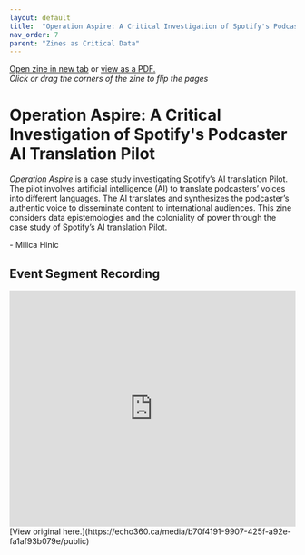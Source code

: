 ```yaml
---
layout: default
title:  "Operation Aspire: A Critical Investigation of Spotify's Podcaster AI Translation Pilot"
nav_order: 7
parent: "Zines as Critical Data"
---
```


<div class="container">
<div class="flipbook" style="z-index: 7">
<div class="sheet" style="background-image:url(../assets/img/zines/operation_aspire/page1.png); background-size: 100% 100%;"></div>
<div class="sheet" style="background-image:url(../assets/img/zines/operation_aspire/page2.png); background-size: 100% 100%;"></div>
<div class="sheet" style="background-image:url(../assets/img/zines/operation_aspire/page3.png); background-size: 100% 100%;"></div>
<div class="sheet" style="background-image:url(../assets/img/zines/operation_aspire/page4.png); background-size: 100% 100%;"></div>
<div class="sheet" style="background-image:url(../assets/img/zines/operation_aspire/page5.png); background-size: 100% 100%;"></div>
<div class="sheet" style="background-image:url(../assets/img/zines/operation_aspire/page6.png); background-size: 100% 100%;"></div>
<div class="sheet" style="background-image:url(../assets/img/zines/operation_aspire/page7.png); background-size: 100% 100%;"></div>
<div class="sheet" style="background-image:url(../assets/img/zines/operation_aspire/page8.png); background-size: 100% 100%;"></div>
<div class="sheet" style="background-image:url(../assets/img/zines/operation_aspire/page9.png); background-size: 100% 100%;"></div>
<div class="sheet" style="background-image:url(../assets/img/zines/operation_aspire/page10.png); background-size: 100% 100%;"></div>
<div class="sheet" style="background-image:url(../assets/img/zines/operation_aspire/page11.png); background-size: 100% 100%;"></div>
<div class="sheet" style="background-image:url(../assets/img/zines/operation_aspire/page12.png); background-size: 100% 100%;"></div>
<div class="sheet" style="background-image:url(../assets/img/zines/operation_aspire/page13.png); background-size: 100% 100%;"></div>
<div class="sheet" style="background-image:url(../assets/img/zines/operation_aspire/page14.png); background-size: 100% 100%;"></div>
<div class="sheet" style="background-image:url(../assets/img/zines/operation_aspire/page15.png); background-size: 100% 100%;"></div>
<div class="sheet" style="background-image:url(../assets/img/zines/operation_aspire/page16.png); background-size: 100% 100%;"></div>
<div class="sheet" style="background-image:url(../assets/img/zines/operation_aspire/page17.png); background-size: 100% 100%;"></div>
<div class="sheet" style="background-image:url(../assets/img/zines/operation_aspire/page18.png); background-size: 100% 100%;"></div>
<div class="sheet" style="background-image:url(../assets/img/zines/operation_aspire/page19.png); background-size: 100% 100%;"></div>
<div class="sheet" style="background-image:url(../assets/img/zines/operation_aspire/page20.png); background-size: 100% 100%;"></div>
</div>
</div>

<a href="operation-aspire-zine" target="_blank">Open zine in new tab</a> or <a href="../assets/docs/Operation_Aspire.pdf" target="_blank">view as a PDF.</a>  
*Click or drag the corners of the zine to flip the pages*

# Operation Aspire: A Critical Investigation of Spotify's Podcaster AI Translation Pilot

*Operation Aspire* is a case study investigating Spotify’s AI translation Pilot. The pilot involves artificial intelligence (AI) to translate podcasters’ voices into different languages. The AI translates and synthesizes the podcaster’s authentic voice to disseminate content to international audiences. This zine considers data epistemologies and the coloniality of power through the case study of Spotify’s AI translation Pilot. 

\- Milica Hinic

## Event Segment Recording

<iframe height="416" width="100%" allowfullscreen frameborder=0 src="https://echo360.ca/media/b70f4191-9907-425f-a92e-fa1af93b079e/public"></iframe>
[View original here.](https://echo360.ca/media/b70f4191-9907-425f-a92e-fa1af93b079e/public)














<script type="text/javascript" src="../turnjs4/extras/jquery.min.1.7.js"></script>
<script type="text/javascript" src="../turnjs4/extras/modernizr.2.5.3.min.js"></script>



<script type="text/javascript">

function loadApp() {
	$('.flipbook').turn({
			width: $('.container').width() ,
			height: $('.container').width()/2*1.43083573,
			elevation: 0,
			gradients: true,
			autoCenter: true
	});
}

yepnope({
	test : Modernizr.csstransforms,
	yep: ['../turnjs4/lib/turn.js'],
	nope: ['../turnjs4/lib/turn.html4.min.js'],
	both: ['../turnjs4/flipbook.css'],
	complete: loadApp
});

$( window ).on( "resize", function() {
  $('.flipbook').turn('size', $('.container').width(), $('.container').width()/2*1.43083573)
} );

</script>
